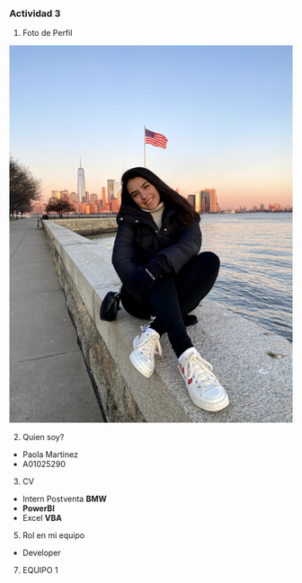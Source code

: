 ### Actividad 3

1. Foto de Perfil

![YO](./imagenes/IMG_9764.jpg)

2. Quien soy?
  * Paola Martinez
  * A01025290
  
3. CV
  * Intern Postventa __BMW__
  * __PowerBI__
  * Excel __VBA__
  
5. Rol en mi equipo
  * Developer
  
7. EQUIPO 1

